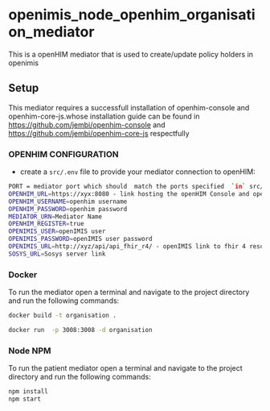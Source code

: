 # openimis_node_openhim_organisation_mediator
This is a openHIM mediator that is used to create/update policy holders in openimis

## Setup
This mediator requires a successfull installation of openhim-console and openhim-core-js.whose installation guide can be found in  <https://github.com/jembi/openhim-console> and  <https://github.com/jembi/openhim-core-js> respectfully

### OPENHIM CONFIGURATION
* create a `src/.env` file to provide your mediator  connection to openHIM:
```sh
PORT = mediator port which should  match the ports specified  `in` src/mediatorConfig.json
OPENHIM_URL=https://xyx:8080 - link hosting the openHIM Console and openHIM Core-js
OPENHIM_USERNAME=openhim username
OPENHIM_PASSWORD=openhim password
MEDIATOR_URN=Mediator Name
OPENHIM_REGISTER=true
OPENIMIS_USER=openIMIS user
OPENIMIS_PASSWORD=openIMIS user password
OPENIMIS_URL=http://xyz/api/api_fhir_r4/ - openIMIS link to fhir 4 resource
SOSYS_URL=Sosys server link
```
### Docker

To run the mediator open a terminal and navigate to the project directory and run the following commands:

```sh
docker build -t organisation .

docker run  -p 3008:3008 -d organisation
```

### Node NPM
To run the patient mediator open a terminal and navigate to the project directory and run the following commands:
```sh
npm install
npm start
```
